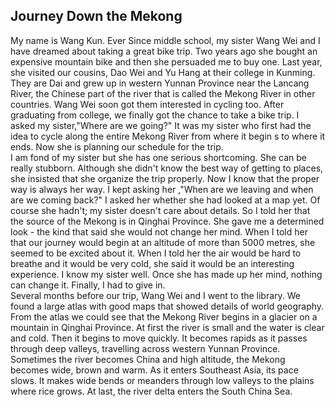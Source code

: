 Journey Down the Mekong
-----------------------
My name is Wang Kun. Ever Since middle school, my sister Wang Wei and I have dreamed about taking a great bike trip. Two years ago she bought an expensive mountain bike and then she persuaded me to buy one. Last year, she visited our cousins, Dao Wei and Yu Hang at their college in Kunming. They are Dai and grew up in western Yunnan Province near the Lancang River, the Chinese part of the river that is called the Mekong River in other countries. Wang Wei soon got them interested in cycling too. After graduating from college, we finally got the chance to take a bike trip. I asked my sister,"Where are we going?" It was my sister who first had the idea to cycle along the entire Mekong River from where it begin s to where it ends. Now she is planning our schedule for the trip.  
I am fond of my sister but she has one serious shortcoming. She can be really stubborn. Although she didn't know the best way of getting to places, she insisted that she organize the trip properly. Now I know that the proper way is always her way. I kept asking her ,"When are we leaving and when are we coming back?" I asked her whether she had looked at a map yet. Of course she hadn't; my sister doesn't care about details. So I told her that the source of the Mekong is in Qinghai Province. She gave me a determined look - the kind that said she would not change her mind. When I told her that our journey would begin at an altitude of more than 5000 metres, she seemed to be excited about it. When I told her the air would be hard to breathe and it would be very cold, she said it would be an interesting experience. I know my sister well. Once she has made up her mind, nothing can change it. Finally, I had to give in.  
Several months before our trip, Wang Wei and I went to the library. We found a large atlas with good maps that showed details of world geography. From the atlas we could  see that the Mekong River begins in a glacier on a mountain in Qinghai Province. At first the river is small and the water is clear and cold. Then it begins to move quickly. It becomes rapids as it passes through deep valleys, travelling across western Yunnan Province. Sometimes the river becomes China and high altitude, the Mekong becomes wide, brown and warm. As it enters Southeast Asia, its pace slows. It makes wide bends or meanders through low valleys to the plains where rice grows. At last, the river delta enters the South China Sea.  